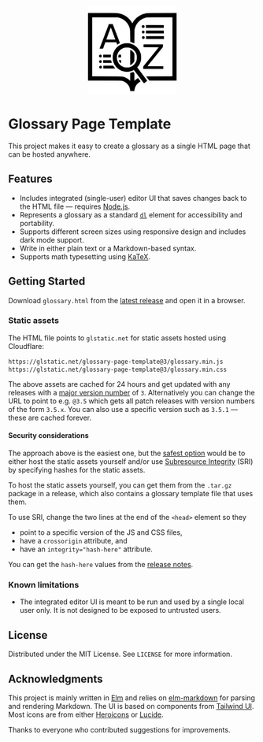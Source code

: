 <p align="center">
  <a href="https://glossary.page/template" target="_blank" rel="noopener noreferrer">
    <picture>
      <source media="(prefers-color-scheme: dark)" srcset="img/logo-white.svg">
      <img width="180" alt="An open book with the letters A and Z visible and a magnifying glass hovering on top" src="img/logo.svg">
    </picture>
  </a>
</p>

# Glossary Page Template

This project makes it easy to create a glossary as a single HTML page that can be hosted anywhere.

## Features

* Includes integrated (single-user) editor UI that saves changes back to the HTML file — requires [Node.js](https://nodejs.org).
* Represents a glossary as a standard [`dl`](https://developer.mozilla.org/en-US/docs/Web/HTML/Element/dl) element for accessibility and portability.
* Supports different screen sizes using responsive design and includes dark mode support.
* Write in either plain text or a Markdown-based syntax.
* Supports math typesetting using [KaTeX](https://katex.org/).

## Getting Started

Download `glossary.html` from the [latest release](https://github.com/hilverd/glossary-page-template/releases/latest) and open it in a browser.

### Static assets

The HTML file points to `glstatic.net` for static assets hosted using Cloudflare:

```
https://glstatic.net/glossary-page-template@3/glossary.min.js
https://glstatic.net/glossary-page-template@3/glossary.min.css
```

The above assets are cached for 24 hours and get updated with any releases with a [major version number](https://semver.org/) of `3`. Alternatively you can change the URL to point to e.g. `@3.5` which gets all patch releases with version numbers of the form `3.5.x`. You can also use a specific version such as `3.5.1` — these are cached forever.

#### Security considerations

The approach above is the easiest one, but the [safest option](https://css-tricks.com/potential-dangers-of-third-party-javascript/) would be to either host the static assets yourself and/or use [Subresource Integrity](https://developer.mozilla.org/en-US/docs/Web/Security/Subresource_Integrity) (SRI) by specifying hashes for the static assets.

To host the static assets yourself, you can get them from the `.tar.gz` package in a release, which also contains a glossary template file that uses them.

To use SRI, change the two lines at the end of the `<head>` element so they

* point to a specific version of the JS and CSS files,
* have a `crossorigin` attribute, and
* have an `integrity="hash-here"` attribute.

You can get the `hash-here` values from the [release notes](https://github.com/hilverd/glossary-page-template/releases/latest).

### Known limitations

* The integrated editor UI is meant to be run and used by a single local user only. It is not designed to be exposed to untrusted users.

## License

Distributed under the MIT License. See `LICENSE` for more information.

## Acknowledgments

This project is mainly written in [Elm](https://elm-lang.org/) and relies on [elm-markdown](https://github.com/dillonkearns/elm-markdown) for parsing and rendering Markdown. The UI is based on components from [Tailwind UI](https://tailwindui.com/). Most icons are from either [Heroicons](https://heroicons.com/) or [Lucide](https://lucide.dev/).

Thanks to everyone who contributed suggestions for improvements.
